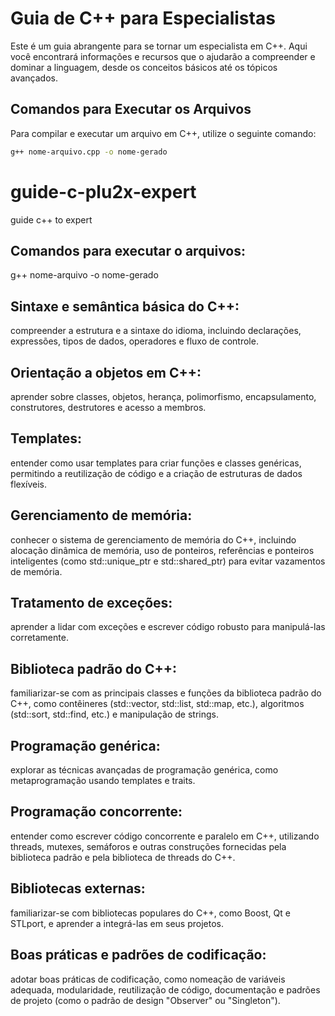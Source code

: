 # Guia de C++ para Especialistas

Este é um guia abrangente para se tornar um especialista em C++. Aqui você encontrará informações e recursos que o ajudarão a compreender e dominar a linguagem, desde os conceitos básicos até os tópicos avançados.

## Comandos para Executar os Arquivos

Para compilar e executar um arquivo em C++, utilize o seguinte comando:

```bash
g++ nome-arquivo.cpp -o nome-gerado
````

# guide-c-plu2x-expert
guide c++ to expert

## Comandos para executar o arquivos:
g++ nome-arquivo -o nome-gerado


## Sintaxe e semântica básica do C++: 
compreender a estrutura e a sintaxe do idioma, incluindo declarações, expressões, tipos de dados, operadores e fluxo de controle.

## Orientação a objetos em C++:
aprender sobre classes, objetos, herança, polimorfismo, encapsulamento, construtores, destrutores e acesso a membros.

## Templates:
entender como usar templates para criar funções e classes genéricas, permitindo a reutilização de código e a criação de estruturas de dados flexíveis.

## Gerenciamento de memória:
conhecer o sistema de gerenciamento de memória do C++, incluindo alocação dinâmica de memória, uso de ponteiros, referências e ponteiros inteligentes (como std::unique_ptr e std::shared_ptr) para evitar vazamentos de memória.

## Tratamento de exceções:
aprender a lidar com exceções e escrever código robusto para manipulá-las corretamente.

## Biblioteca padrão do C++:
familiarizar-se com as principais classes e funções da biblioteca padrão do C++, como contêineres (std::vector, std::list, std::map, etc.), algoritmos (std::sort, std::find, etc.) e manipulação de strings.

## Programação genérica:
explorar as técnicas avançadas de programação genérica, como metaprogramação usando templates e traits.

## Programação concorrente:
entender como escrever código concorrente e paralelo em C++, utilizando threads, mutexes, semáforos e outras construções fornecidas pela biblioteca padrão e pela biblioteca de threads do C++.

## Bibliotecas externas:
familiarizar-se com bibliotecas populares do C++, como Boost, Qt e STLport, e aprender a integrá-las em seus projetos.

## Boas práticas e padrões de codificação:
adotar boas práticas de codificação, como nomeação de variáveis adequada, modularidade, reutilização de código, documentação e padrões de projeto (como o padrão de design "Observer" ou "Singleton").
